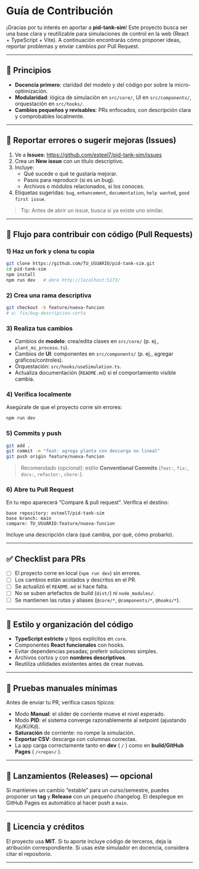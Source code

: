 # Guía de Contribución

¡Gracias por tu interés en aportar a **pid-tank-sim**! Este proyecto busca ser una base clara y reutilizable para simulaciones de control en la web (React + TypeScript + Vite). A continuación encontrarás cómo proponer ideas, reportar problemas y enviar cambios por Pull Request.

---

## 🧭 Principios

- **Docencia primero**: claridad del modelo y del código por sobre la micro-optimización.
- **Modularidad**: lógica de simulación en `src/core/`, UI en `src/components/`, orquestación en `src/hooks/`.
- **Cambios pequeños y revisables**: PRs enfocados, con descripción clara y comprobables localmente.

---

## 🐞 Reportar errores o sugerir mejoras (Issues)

1. Ve a **Issues**: https://github.com/esteel7/pid-tank-sim/issues
2. Crea un **New issue** con un título descriptivo.
3. Incluye:
   - Qué sucede o qué te gustaría mejorar.
   - Pasos para reproducir (si es un bug).
   - Archivos o módulos relacionados, si los conoces.
4. Etiquetas sugeridas: `bug`, `enhancement`, `documentation`, `help wanted`, `good first issue`.

> Tip: Antes de abrir un issue, busca si ya existe uno similar.

---

## 🔧 Flujo para contribuir con código (Pull Requests)

### 1) Haz un fork y clona tu copia

```bash
git clone https://github.com/TU_USUARIO/pid-tank-sim.git
cd pid-tank-sim
npm install
npm run dev   # abre http://localhost:5173/
```

### 2) Crea una rama descriptiva

```bash
git checkout -b feature/nueva-funcion
# o: fix/bug-descripcion-corta
```

### 3) Realiza tus cambios

- Cambios de **modelo**: crea/edita clases en `src/core/` (p. ej., `plant_mi_proceso.ts`).
- Cambios de **UI**: componentes en `src/components/` (p. ej., agregar gráficos/controles).
- Orquestación: `src/hooks/useSimulation.ts`.
- Actualiza documentación (`README.md`) si el comportamiento visible cambia.

### 4) Verifica localmente

Asegúrate de que el proyecto corre sin errores:

```bash
npm run dev
```

### 5) Commits y push

```bash
git add .
git commit -m "feat: agrega planta con descarga no lineal"
git push origin feature/nueva-funcion
```

> Recomendado (opcional): estilo **Conventional Commits** (`feat:`, `fix:`, `docs:`, `refactor:`, `chore:`).

### 6) Abre tu Pull Request

En tu repo aparecerá “Compare & pull request”. Verifica el destino:

```
base repository: esteel7/pid-tank-sim
base branch: main
compare: TU_USUARIO:feature/nueva-funcion
```

Incluye una descripción clara (qué cambia, por qué, cómo probarlo).

---

## ✅ Checklist para PRs

- [ ] El proyecto corre en local (`npm run dev`) sin errores.
- [ ] Los cambios están acotados y descritos en el PR.
- [ ] Se actualizó el `README.md` si hace falta.
- [ ] No se suben artefactos de build (`dist/`) ni `node_modules/`.
- [ ] Se mantienen las rutas y aliases (`@core/*`, `@components/*`, `@hooks/*`).

---

## 🧱 Estilo y organización del código

- **TypeScript estricto** y tipos explícitos en `core`.
- Componentes **React funcionales** con hooks.
- Evitar dependencias pesadas; preferir soluciones simples.
- Archivos cortos y con **nombres descriptivos**.
- Reutiliza utilidades existentes antes de crear nuevas.

---

## 🧪 Pruebas manuales mínimas

Antes de enviar tu PR, verifica casos típicos:

- Modo **Manual**: el slider de corriente mueve el nivel esperado.
- Modo **PID**: el sistema converge razonablemente al setpoint (ajustando Kp/Ki/Kd).
- **Saturación** de corriente: no rompe la simulación.
- **Exportar CSV**: descarga con columnas correctas.
- La app carga correctamente tanto en **dev** ( `/` ) como en **build/GitHub Pages** ( `/<repo>/` ).

---

## 🚀 Lanzamientos (Releases) — opcional

Si mantienes un cambio “estable” para un curso/semestre, puedes proponer un **tag** y **Release** con un pequeño changelog. El despliegue en GitHub Pages es automático al hacer push a `main`.

---

## 📄 Licencia y créditos

El proyecto usa **MIT**. Si tu aporte incluye código de terceros, deja la atribución correspondiente. Si usas este simulador en docencia, considera citar el repositorio.

---
